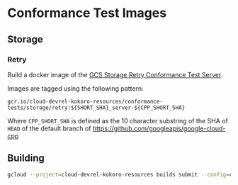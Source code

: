 # Conformance Test Images

## Storage

### Retry

Build a docker image of the [GCS Storage Retry Conformance Test Server](https://github.com/googleapis/google-cloud-cpp/tree/master/google/cloud/storage/emulator).

Images are tagged using the following pattern:
```
gcr.io/cloud-devrel-kokoro-resources/conformance-tests/storage/retry:${SHORT_SHA}_server-${CPP_SHORT_SHA}
```

Where `CPP_SHORT_SHA` is defined as the 10 character substring of the SHA of `HEAD`
of the default branch of https://github.com/googleapis/google-cloud-cpp

## Building

```bash
gcloud --project=cloud-devrel-kokoro-resources builds submit --config=cloudbuild.yaml
```
